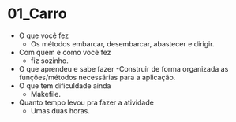 # 01_Carro

- O que você fez
    - Os métodos embarcar, desembarcar, abastecer e dirigir.
- Com quem e como você fez
    - fiz sozinho.
- O que aprendeu e sabe fazer
	-Construir de forma organizada as funções/métodos necessárias para a aplicação.
- O que tem dificuldade ainda
	- Makefile.
- Quanto tempo levou pra fazer a atividade
	- Umas duas horas.
